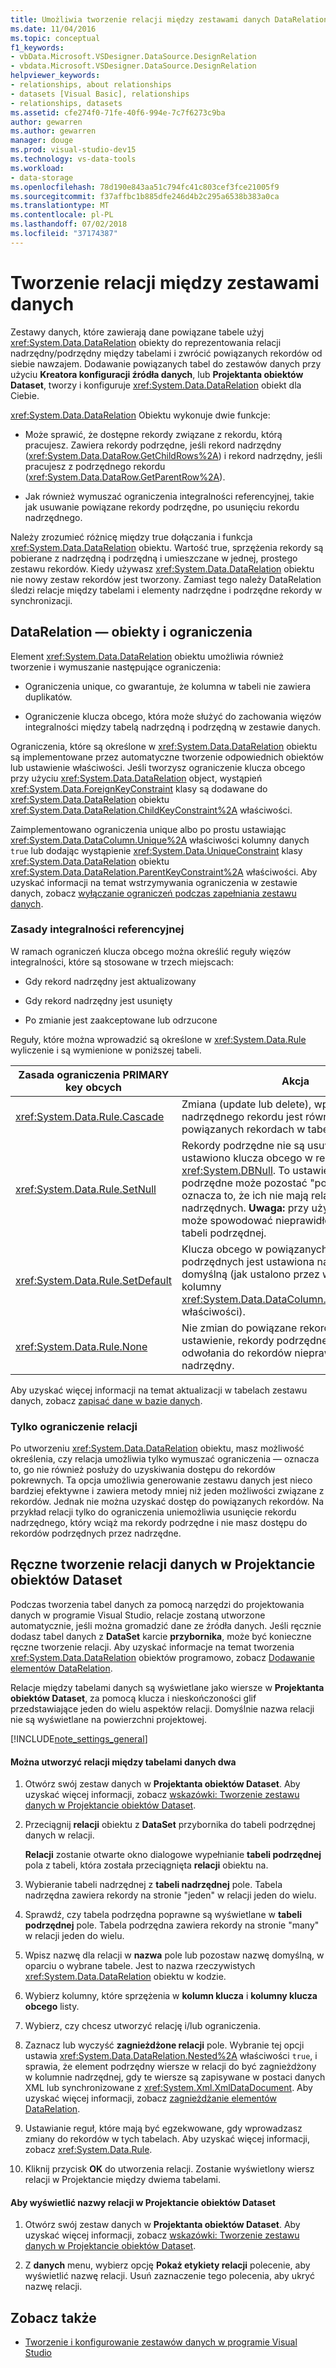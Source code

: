 ```yaml
---
title: Umożliwia tworzenie relacji między zestawami danych DataRelation
ms.date: 11/04/2016
ms.topic: conceptual
f1_keywords:
- vbData.Microsoft.VSDesigner.DataSource.DesignRelation
- vbdata.Microsoft.VSDesigner.DataSource.DesignRelation
helpviewer_keywords:
- relationships, about relationships
- datasets [Visual Basic], relationships
- relationships, datasets
ms.assetid: cfe274f0-71fe-40f6-994e-7c7f6273c9ba
author: gewarren
ms.author: gewarren
manager: douge
ms.prod: visual-studio-dev15
ms.technology: vs-data-tools
ms.workload:
- data-storage
ms.openlocfilehash: 78d190e843aa51c794fc41c803cef3fce21005f9
ms.sourcegitcommit: f37affbc1b885dfe246d4b2c295a6538b383a0ca
ms.translationtype: MT
ms.contentlocale: pl-PL
ms.lasthandoff: 07/02/2018
ms.locfileid: "37174387"
---
```

# <a name="create-relationships-between-datasets"></a>Tworzenie relacji między zestawami danych
Zestawy danych, które zawierają dane powiązane tabele użyj <xref:System.Data.DataRelation> obiekty do reprezentowania relacji nadrzędny/podrzędny między tabelami i zwrócić powiązanych rekordów od siebie nawzajem. Dodawanie powiązanych tabel do zestawów danych przy użyciu **Kreatora konfiguracji źródła danych**, lub **Projektanta obiektów Dataset**, tworzy i konfiguruje <xref:System.Data.DataRelation> obiekt dla Ciebie.

<xref:System.Data.DataRelation> Obiektu wykonuje dwie funkcje:

-   Może sprawić, że dostępne rekordy związane z rekordu, którą pracujesz. Zawiera rekordy podrzędne, jeśli rekord nadrzędny (<xref:System.Data.DataRow.GetChildRows%2A>) i rekord nadrzędny, jeśli pracujesz z podrzędnego rekordu (<xref:System.Data.DataRow.GetParentRow%2A>).

-   Jak również wymuszać ograniczenia integralności referencyjnej, takie jak usuwanie powiązane rekordy podrzędne, po usunięciu rekordu nadrzędnego.

Należy zrozumieć różnicę między true dołączania i funkcja <xref:System.Data.DataRelation> obiektu. Wartość true, sprzężenia rekordy są pobierane z nadrzędną i podrzędną i umieszczane w jednej, prostego zestawu rekordów. Kiedy używasz <xref:System.Data.DataRelation> obiektu nie nowy zestaw rekordów jest tworzony. Zamiast tego należy DataRelation śledzi relacje między tabelami i elementy nadrzędne i podrzędne rekordy w synchronizacji.

## <a name="datarelation-objects-and-constraints"></a>DataRelation — obiekty i ograniczenia
Element <xref:System.Data.DataRelation> obiektu umożliwia również tworzenie i wymuszanie następujące ograniczenia:

-   Ograniczenia unique, co gwarantuje, że kolumna w tabeli nie zawiera duplikatów.

-   Ograniczenie klucza obcego, która może służyć do zachowania więzów integralności między tabelą nadrzędną i podrzędną w zestawie danych.

Ograniczenia, które są określone w <xref:System.Data.DataRelation> obiektu są implementowane przez automatyczne tworzenie odpowiednich obiektów lub ustawienie właściwości. Jeśli tworzysz ograniczenie klucza obcego przy użyciu <xref:System.Data.DataRelation> object, wystąpień <xref:System.Data.ForeignKeyConstraint> klasy są dodawane do <xref:System.Data.DataRelation> obiektu <xref:System.Data.DataRelation.ChildKeyConstraint%2A> właściwości.

Zaimplementowano ograniczenia unique albo po prostu ustawiając <xref:System.Data.DataColumn.Unique%2A> właściwości kolumny danych `true` lub dodając wystąpienie <xref:System.Data.UniqueConstraint> klasy <xref:System.Data.DataRelation> obiektu <xref:System.Data.DataRelation.ParentKeyConstraint%2A> właściwości. Aby uzyskać informacji na temat wstrzymywania ograniczenia w zestawie danych, zobacz [wyłączanie ograniczeń podczas zapełniania zestawu danych](../data-tools/turn-off-constraints-while-filling-a-dataset.md).

### <a name="referential-integrity-rules"></a>Zasady integralności referencyjnej
W ramach ograniczeń klucza obcego można określić reguły więzów integralności, które są stosowane w trzech miejscach:

-   Gdy rekord nadrzędny jest aktualizowany

-   Gdy rekord nadrzędny jest usunięty

-   Po zmianie jest zaakceptowane lub odrzucone

Reguły, które można wprowadzić są określone w <xref:System.Data.Rule> wyliczenie i są wymienione w poniższej tabeli.

|Zasada ograniczenia PRIMARY key obcych|Akcja|
|----------------------------------|------------|
|<xref:System.Data.Rule.Cascade>|Zmiana (update lub delete), wprowadzone do nadrzędnego rekordu jest również w powiązanych rekordach w tabeli podrzędnej.|
|<xref:System.Data.Rule.SetNull>|Rekordy podrzędne nie są usuwane, ale ustawiono klucza obcego w rekordy podrzędne <xref:System.DBNull>. To ustawienie, rekordy podrzędne może pozostać "porzucone" — oznacza to, że ich nie mają relacji z rekordów nadrzędnych. **Uwaga:** przy użyciu tej reguły może spowodować nieprawidłowe dane w tabeli podrzędnej.|
|<xref:System.Data.Rule.SetDefault>|Klucza obcego w powiązanych rekordach podrzędnych jest ustawiona na wartość domyślną (jak ustalono przez wartość z kolumny <xref:System.Data.DataColumn.DefaultValue%2A> właściwości).|
|<xref:System.Data.Rule.None>|Nie zmian do powiązane rekordy podrzędne. To ustawienie, rekordy podrzędne mogą zawierać odwołania do rekordów nieprawidłowy element nadrzędny.|

Aby uzyskać więcej informacji na temat aktualizacji w tabelach zestawu danych, zobacz [zapisać dane w bazie danych](../data-tools/save-data-back-to-the-database.md).

### <a name="constraint-only-relations"></a>Tylko ograniczenie relacji
Po utworzeniu <xref:System.Data.DataRelation> obiektu, masz możliwość określenia, czy relacja umożliwia tylko wymuszać ograniczenia — oznacza to, go nie również posłuży do uzyskiwania dostępu do rekordów pokrewnych. Ta opcja umożliwia generowanie zestawu danych jest nieco bardziej efektywne i zawiera metody mniej niż jeden możliwości związane z rekordów. Jednak nie można uzyskać dostęp do powiązanych rekordów. Na przykład relacji tylko do ograniczenia uniemożliwia usunięcie rekordu nadrzędnego, który wciąż ma rekordy podrzędne i nie masz dostępu do rekordów podrzędnych przez nadrzędne.

## <a name="manually-creating-a-data-relation-in-the-dataset-designer"></a>Ręczne tworzenie relacji danych w Projektancie obiektów Dataset
Podczas tworzenia tabel danych za pomocą narzędzi do projektowania danych w programie Visual Studio, relacje zostaną utworzone automatycznie, jeśli można gromadzić dane ze źródła danych. Jeśli ręcznie dodasz tabel danych z **DataSet** karcie **przybornika**, może być konieczne ręczne tworzenie relacji. Aby uzyskać informacje na temat tworzenia <xref:System.Data.DataRelation> obiektów programowo, zobacz [Dodawanie elementów DataRelation](/dotnet/framework/data/adonet/dataset-datatable-dataview/adding-datarelations).

Relacje między tabelami danych są wyświetlane jako wiersze w **Projektanta obiektów Dataset**, za pomocą klucza i nieskończoności glif przedstawiające jeden do wielu aspektów relacji. Domyślnie nazwa relacji nie są wyświetlane na powierzchni projektowej.

[!INCLUDE[note_settings_general](../data-tools/includes/note_settings_general_md.md)]

#### <a name="to-create-a-relationship-between-two-data-tables"></a>Można utworzyć relacji między tabelami danych dwa

1.  Otwórz swój zestaw danych w **Projektanta obiektów Dataset**. Aby uzyskać więcej informacji, zobacz [wskazówki: Tworzenie zestawu danych w Projektancie obiektów Dataset](walkthrough-creating-a-dataset-with-the-dataset-designer.md).

2.  Przeciągnij **relacji** obiektu z **DataSet** przybornika do tabeli podrzędnej danych w relacji.

     **Relacji** zostanie otwarte okno dialogowe wypełnianie **tabeli podrzędnej** pola z tabeli, która została przeciągnięta **relacji** obiektu na.

3.  Wybieranie tabeli nadrzędnej z **tabeli nadrzędnej** pole. Tabela nadrzędna zawiera rekordy na stronie "jeden" w relacji jeden do wielu.

4.  Sprawdź, czy tabela podrzędna poprawne są wyświetlane w **tabeli podrzędnej** pole. Tabela podrzędna zawiera rekordy na stronie "many" w relacji jeden do wielu.

5.  Wpisz nazwę dla relacji w **nazwa** pole lub pozostaw nazwę domyślną, w oparciu o wybrane tabele. Jest to nazwa rzeczywistych <xref:System.Data.DataRelation> obiektu w kodzie.

6.  Wybierz kolumny, które sprzężenia w **kolumn klucza** i **kolumny klucza obcego** listy.

7.  Wybierz, czy chcesz utworzyć relację i/lub ograniczenia.

8.  Zaznacz lub wyczyść **zagnieżdżone relacji** pole. Wybranie tej opcji ustawia <xref:System.Data.DataRelation.Nested%2A> właściwości `true`, i sprawia, że element podrzędny wiersze w relacji do być zagnieżdżony w kolumnie nadrzędnej, gdy te wiersze są zapisywane w postaci danych XML lub synchronizowane z <xref:System.Xml.XmlDataDocument>. Aby uzyskać więcej informacji, zobacz [zagnieżdżanie elementów DataRelation](/dotnet/framework/data/adonet/dataset-datatable-dataview/nesting-datarelations).

9. Ustawianie reguł, które mają być egzekwowane, gdy wprowadzasz zmiany do rekordów w tych tabelach. Aby uzyskać więcej informacji, zobacz <xref:System.Data.Rule>.

10. Kliknij przycisk **OK** do utworzenia relacji. Zostanie wyświetlony wiersz relacji w Projektancie między dwiema tabelami.

#### <a name="to-display-a-relation-name-in-the-dataset-designer"></a>Aby wyświetlić nazwy relacji w Projektancie obiektów Dataset

1.  Otwórz swój zestaw danych w **Projektanta obiektów Dataset**. Aby uzyskać więcej informacji, zobacz [wskazówki: Tworzenie zestawu danych w Projektancie obiektów Dataset](walkthrough-creating-a-dataset-with-the-dataset-designer.md).

2.  Z **danych** menu, wybierz opcję **Pokaż etykiety relacji** polecenie, aby wyświetlić nazwę relacji. Usuń zaznaczenie tego polecenia, aby ukryć nazwę relacji.

## <a name="see-also"></a>Zobacz także

- [Tworzenie i konfigurowanie zestawów danych w programie Visual Studio](../data-tools/create-and-configure-datasets-in-visual-studio.md)